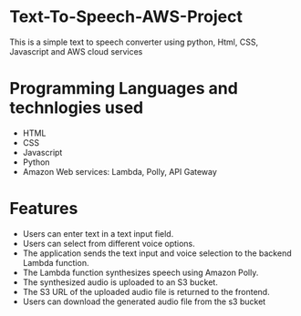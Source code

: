 # Text-To-Speech-AWS-Project
This is a simple text to speech converter using python, Html, CSS, Javascript and AWS cloud services

# Programming Languages and technlogies used
- HTML
- CSS
- Javascript
- Python
- Amazon Web services: Lambda, Polly, API Gateway


# Features
- Users can enter text in a text input field.
- Users can select from different voice options.
- The application sends the text input and voice selection to the backend Lambda function.
- The Lambda function synthesizes speech using Amazon Polly.
- The synthesized audio is uploaded to an S3 bucket.
- The S3 URL of the uploaded audio file is returned to the frontend.
- Users can download the generated audio file from the s3 bucket
